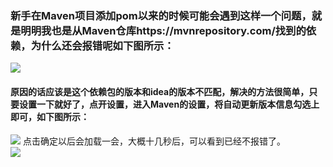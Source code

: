 ### 新手在Maven项目添加pom以来的时候可能会遇到这样一个问题，就是明明我也是从Maven仓库https://mvnrepository.com/找到的依赖，为什么还会报错呢如下图所示：  
![](https://upload-images.jianshu.io/upload_images/17736870-adc36e011a46e63b.png?imageMogr2/auto-orient/strip%7CimageView2/2/w/1240)
#### 原因的话应该是这个依赖包的版本和idea的版本不匹配，解决的方法很简单，只要设置一下就好了，点开设置，进入Maven的设置，将自动更新版本信息勾选上即可，如下图所示：
![](https://upload-images.jianshu.io/upload_images/17736870-a041654cb4be3436.jpg?imageMogr2/auto-orient/strip%7CimageView2/2/w/1240)
点击确定以后会加载一会，大概十几秒后，可以看到已经不报错了。  
![](https://upload-images.jianshu.io/upload_images/17736870-d8fb9b7b15682cd9.jpg?imageMogr2/auto-orient/strip%7CimageView2/2/w/1240)
